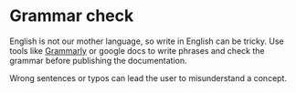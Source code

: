 # Grammar check

English is not our mother language, so write in English can be tricky. Use tools like [Grammarly](https://app.grammarly.com/) or google docs to write phrases and check the grammar before publishing the documentation.

Wrong sentences or typos can lead the user to misunderstand a concept.